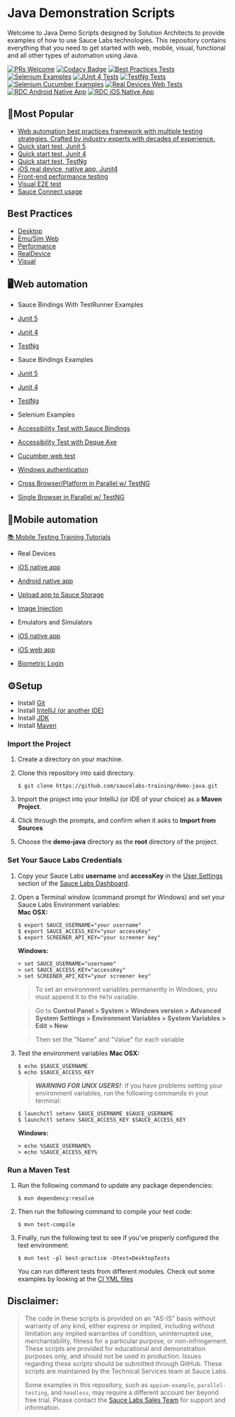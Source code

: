 # Java Demonstration Scripts

Welcome to Java Demo Scripts designed by Solution Architects to provide examples of how to use Sauce Labs technologies. This repository contains
everything that you need to get started with web, mobile, visual, functional and all other types of automation using Java.

[![PRs Welcome](https://img.shields.io/badge/PRs-welcome-brightgreen.svg?style=flat-square)](http://makeapullrequest.com)
[![Codacy Badge](https://api.codacy.com/project/badge/Grade/564ddfb012db40048781b7b6c954d099)](https://app.codacy.com/gh/saucelabs-training/demo-java?utm_source=github.com&utm_medium=referral&utm_content=saucelabs-training/demo-java&utm_campaign=Badge_Grade_Dashboard)
[![Best Practices Tests](https://github.com/saucelabs-training/demo-java/actions/workflows/best-practice.yml/badge.svg)](https://github.com/saucelabs-training/demo-java/actions/workflows/best-practice.yml)
[![Selenium Examples](https://github.com/saucelabs-training/demo-java/actions/workflows/junit5.yml/badge.svg)](https://github.com/saucelabs-training/demo-java/actions/workflows/junit5.yml)
[![JUnit 4 Tests](https://github.com/saucelabs-training/demo-java/actions/workflows/junit4.yml/badge.svg)](https://github.com/saucelabs-training/demo-java/actions/workflows/junit4.yml)
[![TestNg Tests](https://github.com/saucelabs-training/demo-java/actions/workflows/testng.yml/badge.svg)](https://github.com/saucelabs-training/demo-java/actions/workflows/testng.yml)
[![Selenium Cucumber Examples](https://github.com/saucelabs-training/demo-java/actions/workflows/cucumber.yml/badge.svg)](https://github.com/saucelabs-training/demo-java/actions/workflows/cucumber.yml)
[![Real Devices Web Tests](https://github.com/saucelabs-training/demo-java/actions/workflows/real-devices-web.yml/badge.svg)](https://github.com/saucelabs-training/demo-java/actions/workflows/real-devices-web.yml)
[![RDC Android Native App](https://github.com/saucelabs-training/demo-java/actions/workflows/real-devices-native-android.yml/badge.svg)](https://github.com/saucelabs-training/demo-java/actions/workflows/real-devices-native-android.yml)
[![RDC iOS Native App](https://github.com/saucelabs-training/demo-java/actions/workflows/real-devices-native-ios.yml/badge.svg)](https://github.com/saucelabs-training/demo-java/actions/workflows/real-devices-native-ios.yml)

## 🥇Most Popular
*  [Web automation best practices framework with multiple testing strategies. Crafted by industry experts with decades of experience.](/best-practice/src/test/java/com/saucedemo/tests/)
*  [Quick start test, Junit 5](./selenium-examples/src/test/java/com/saucedemo/selenium/demo/SeleniumTest.java)
*  [Quick start test, Junit 4](./selenium-junit4-examples/src/test/java/com/saucedemo/selenium/junit4/demo/SeleniumTest.java)
*  [Quick start test, TestNg](./selenium-testng-examples/src/test/java/com/saucedemo/selenium/testng/demo/SeleniumTest.java)
*  [iOS real device, native app, Junit4](./appium-examples/src/test/java/com/realdevice/IOSNativeAppTest.java)
*  [Front-end performance testing](./selenium-examples/src/test/java/com/saucedemo/selenium/PerformanceTest.java)
*  [Visual E2E test](./selenium-junit4-examples/src/test/java/com/saucedemo/selenium/junit4/SimpleVisualE2ETest.java)
*  [Sauce Connect usage](./selenium-junit4-examples/src/test/java/com/saucedemo/selenium/junit4/SauceConnectTest.java)

## Best Practices
*  [Desktop](./best-practice/src/test/java/com/saucedemo/tests/DesktopTests.java)
*  [Emu/Sim Web](./best-practice/src/test/java/com/saucedemo/tests/EmuSimWebAppTests.java)
*  [Performance](./best-practice/src/test/java/com/saucedemo/tests/PerformanceTests.java)
*  [RealDevice](./best-practice/src/test/java/com/saucedemo/tests/RealDeviceWebTests.java)
*  [Visual](./best-practice/src/test/java/com/saucedemo/tests/VisualCrossPlatformTests.java)

## 🖥Web automation
*  Sauce Bindings With TestRunner Examples
  *  [Junit 5](./selenium-examples/src/test/java/com/saucedemo/selenium/demo/SaucebindingsJunitTest.java)
  *  [Junit 4](./selenium-junit4-examples/src/test/java/com/saucedemo/selenium/junit4/demo/SauceBindingsJunit4Test.java)
  *  [TestNg](./selenium-testng-examples/src/test/java/com/saucedemo/selenium/testng/demo/SauceBindingsTestngTest.java)

*  Sauce Bindings Examples
  *  [Junit 5](./selenium-examples/src/test/java/com/saucedemo/selenium/demo/SauceBindingsTest.java)
  *  [Junit 4](./selenium-junit4-examples/src/test/java/com/saucedemo/selenium/junit4/demo/SauceBindingsTest.java)
  *  [TestNg](./selenium-testng-examples/src/test/java/com/saucedemo/selenium/testng/demo/SauceBindingsTest.java)

*  Selenium Examples
  *  [Accessibility Test with Sauce Bindings](/selenium-examples/src/test/java/com/saucedemo/selenium/accessibility/SauceBindingsTest.java)
  *  [Accessibility Test with Deque Axe](/selenium-examples/src/test/java/com/saucedemo/selenium/accessibility/DequeAxeTest.java)
  *  [Cucumber web test](./selenium-cucumber-examples/src/test/java/com/saucedemo/selenium/cucumber/RunTestsAT.java)
  *  [Windows authentication](./selenium-junit4-examples/src/test/java/com/saucedemo/selenium/junit4/WindowsAuthentication.java)
  *  [Cross Browser/Platform in Parallel w/ TestNG](./selenium-testng-examples/src/test/java/com/saucedemo/selenium/testng/CrossBrowserPlatformTest.java)
  *  [Single Browser in Parallel w/ TestNG](./selenium-testng-examples/src/test/java/com/saucedemo/selenium/testng/ParallelSingleBrowserTest.java)

## 📱Mobile automation
[📚 Mobile Testing Training Tutorials](./TRAINING.md)

*  Real Devices
  *  [iOS native app](./appium-examples/src/test/java/com/realdevice/IOSNativeAppTest.java)
  *  [Android native app](./appium-examples/src/test/java/com/realdevice/AndroidNativeAppTest.java)
  *  [Upload app to Sauce Storage](./appium-examples/src/test/java/com/realdevice/SauceStorage.sh)
  *  [Image Injection](./appium-examples/src/test/java/com/realdevice/image_injection)

*  Emulators and Simulators
  *  [iOS native app](./appium-examples/src/test/java/com/emusim/IOSNativeAppExample.java)
  *  [iOS web app](./appium-examples/src/test/java/com/emusim/IOSWebAppExample.java)
  *  [Biometric Login](./appium-examples/src/test/java/com/emusim/biometric_login)

## ⚙️Setup

*  Install [Git](https://github.com/saucelabs-training/demo-java/blob/master/docs/prerequisites.md#install-git)
*  Install [IntelliJ (or another IDE)](https://github.com/saucelabs-training/demo-java/blob/master/docs/prerequisites.md#install-intellij)
*  Install [JDK](https://github.com/saucelabs-training/demo-java/blob/master/docs/prerequisites.md#install-the-jdk)
*  Install [Maven](https://github.com/saucelabs-training/demo-java/blob/master/docs/prerequisites.md#install-maven)

### Import the Project

1. Create a directory on your machine.

2. Clone this repository into said directory.
    ```
    $ git clone https://github.com/saucelabs-training/demo-java.git
    ```

3. Import the project into your IntelliJ (or IDE of your choice) as a **Maven Project**.

4. Click through the prompts, and confirm when it asks to **Import from Sources**

5. Choose the **demo-java** directory as the **root** directory of the project.

### Set Your Sauce Labs Credentials
1. Copy your Sauce Labs **username** and **accessKey** in the [User Settings](https://app.saucelabs.com/user-settings) section of the [Sauce Labs Dashboard](https://app.saucelabs.com/dashboard/builds).
2. Open a Terminal window (command prompt for Windows) and set your Sauce Labs Environment variables:   
   **Mac OSX:**
   ```
   $ export SAUCE_USERNAME="your username"
   $ export SAUCE_ACCESS_KEY="your accessKey"
   $ export SCREENER_API_KEY="your screener key"
   ```
   **Windows:**
   ```
   > set SAUCE_USERNAME="username"
   > set SAUCE_ACCESS_KEY="accessKey"
   > set SCREENER_API_KEY="your screener key"
   ```
   > To set an environment variables permanently in Windows, you must append it to the `PATH` variable.
   
   > Go to **Control Panel > System > Windows version > Advanced System Settings > Environment Variables > System Variables > Edit > New**
   
   > Then set the "Name" and "Value" for each variable
   
3. Test the environment variables
    **Mac OSX:**
    ```
    $ echo $SAUCE_USERNAME
    $ echo $SAUCE_ACCESS_KEY
    ```
    > ***WARNING FOR UNIX USERS!***:
    > If you have problems setting your environment variables, run the following commands in your terminal:
    ```
    $ launchctl setenv SAUCE_USERNAME $SAUCE_USERNAME
    $ launchctl setenv SAUCE_ACCESS_KEY $SAUCE_ACCESS_KEY
    ```

    **Windows:**
    ```
    > echo %SAUCE_USERNAME%
    > echo %SAUCE_ACCESS_KEY%
    ```

### Run a Maven Test

1. Run the following command to update any package dependencies:
    ```
    $ mvn dependency:resolve
    ```
2. Then run the following command to compile your test code:
    ```
    $ mvn test-compile
    ```
3. Finally, run the following test to see if you've properly configured the test environment:
    ```
    $ mvn test -pl best-practice -Dtest=DesktopTests 

    ```
    
   You can run different tests from different modules. Check out some examples by looking at the [CI YML files](./.github/workflows)

## Disclaimer:

> The code in these scripts is provided on an "AS-IS" basis without warranty of any kind, either express or implied, including without limitation any implied warranties of condition, uninterrupted use, merchantability, fitness for a particular purpose, or non-infringement. These scripts are provided for educational and demonstration purposes only, and should not be used in production. Issues regarding these scripts should be submitted through GitHub. These scripts are maintained by the Technical Services team at Sauce Labs.
>
> Some examples in this repository, such as `appium-example`, `parallel-testing`, and `headless`, may require a different account tier beyond free trial. Please contact the [Sauce Labs Sales Team](https://saucelabs.com/contact) for support and information.
